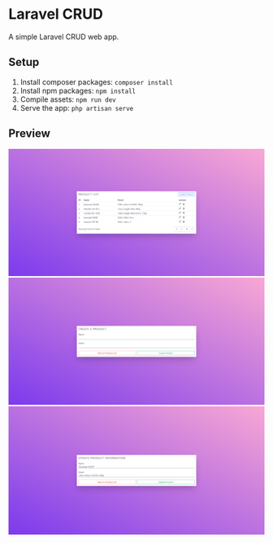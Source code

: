 # Laravel CRUD
A simple Laravel CRUD web app.

## Setup
1. Install composer packages: `composer install`  
1. Install npm packages: `npm install`  
1. Compile assets: `npm run dev`  
1. Serve the app: `php artisan serve`

## Preview
![](./preview_pics/product_list.png)  
![](./preview_pics/create_product.png)  
![](./preview_pics/update_product.png)  
